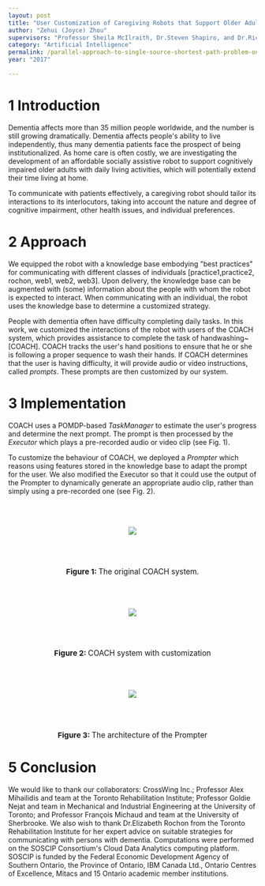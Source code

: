 ```yaml
---
layout: post
title: "User Customization of Caregiving Robots that Support Older Adults with Dementia"
author: "Zehui (Joyce) Zhou"
supervisors: "Professor Sheila McIlraith, Dr.Steven Shapiro, and Dr.Richard Valenzano"
category: "Artificial Intelligence"
permalink: /parallel-approach-to-single-source-shortest-path-problem-on-large-complete-graphs
year: "2017"

---
```


1 Introduction 
===

Dementia affects more than 35 million people worldwide, and the number is still growing dramatically. Dementia affects people's ability to live independently, thus many dementia patients face the prospect of being institutionalized. As home care is often costly, we are investigating the development of an affordable socially assistive robot to support cognitively impaired older adults with daily living activities, which will potentially extend their time living at home.

To communicate with patients effectively, a caregiving robot should tailor its interactions to its interlocutors, taking into account the nature and degree of cognitive impairment, other health issues, and individual preferences.


2 Approach
===

We equipped the robot with a knowledge base embodying "best practices" for communicating with different classes of individuals [practice1,practice2, rochon, web1, web2, web3]. Upon delivery, the knowledge base can be augmented with (some) information about the people with whom the robot is expected to interact. When communicating with an individual, the robot uses the knowledge base to determine a customized strategy.

People with dementia often have difficulty completing daily tasks.
In this work, we customized the interactions of the robot with users of the COACH system, which provides assistance to complete the task of handwashing~[COACH].
COACH tracks the user's hand positions to ensure that he or she is following a proper sequence to wash their hands.
If COACH determines that the user is having difficulty, it will provide audio or video instructions, called $prompts$. These prompts are then customized by our system.

3 Implementation
===

COACH uses a POMDP-based $Task Manager$ to estimate the user's progress and determine the next prompt.
The prompt is then processed by the $Executor$ which plays a pre-recorded audio or video clip
(see Fig. 1).

To customize the behaviour of COACH, we deployed a $Prompter$ which reasons using features stored in the knowledge base to adapt the prompt for the user. 
We also modified the Executor so that it could use the output of the Prompter to dynamically generate an appropriate audio clip, rather than simply using a pre-recorded one (see Fig. 2).

<p style="text-align: center;">
	<img align="middle" style="margin:50" src="{{ site.baseurl }}/assets/2017/Z.Zhou/COACH_prompt.png"/>
</p>

<p style="text-align:center;font-size:0.95rem"><b>Figure 1: </b>The original COACH system.</p>


<p style="text-align: center;">
	<img align="middle" style="margin:50" src="{{ site.baseurl }}/assets/2017/Z.Zhou/COACH_with_customization_prompt.png"/>
</p>

<p style="text-align:center;font-size:0.95rem"><b>Figure 2: </b>COACH system with customization</p>


<p style="text-align: center;">
	<img align="middle" style="margin:50" src="{{ site.baseurl }}/assets/2017/Z.Zhou/prompter.png"/>
</p>

<p style="text-align:center;font-size:0.95rem"><b>Figure 3: </b>The architecture of the Prompter</p>

5 Conclusion
===

We would like to thank our collaborators: CrossWing Inc.; Professor Alex Mihailidis and team at the Toronto Rehabilitation Institute; Professor Goldie Nejat and team in Mechanical and Industrial Engineering at the University of Toronto; and Professor François Michaud and team at the University of Sherbrooke.  We also wish to thank Dr.Elizabeth Rochon from the Toronto Rehabilitation Institute for her expert advice on suitable strategies for communicating with persons with dementia.
Computations were performed on the SOSCIP Consortium's Cloud Data Analytics computing platform. SOSCIP is funded by the Federal Economic Development Agency of Southern Ontario, the Province of Ontario, IBM Canada Ltd., Ontario Centres of Excellence, Mitacs and 15 Ontario academic member institutions.

